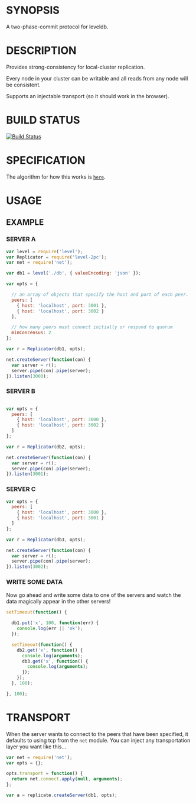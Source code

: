 # SYNOPSIS
A two-phase-commit protocol for leveldb.

# DESCRIPTION
Provides strong-consistency for local-cluster replication. 

Every node in your cluster can be writable and all reads 
from any node will be consistent.

Supports an injectable transport (so it should work in the 
browser).

# BUILD STATUS
[![Build Status](http://img.shields.io/travis/hij1nx/level-2pc.svg?style=flat)](https://travis-ci.org/hij1nx/level-2pc)

# SPECIFICATION
The algorithm for how this works is [`here`](/SPEC.md).

# USAGE

## EXAMPLE

### SERVER A
```js
var level = require('level');
var Replicator = require('level-2pc');
var net = require('net');

var db1 = level('./db', { valueEncoding: 'json' });

var opts = {

  // an array of objects that specify the host and port of each peer.
  peers: [
    { host: 'localhost', port: 3001 }, 
    { host: 'localhost', port: 3002 }
  ],

  // how many peers must connect initially or respond to quorum
  minConcensus: 2 
};

var r = Replicator(db1, opts);

net.createServer(function(con) {
  var server = r();
  server.pipe(con).pipe(server);
}).listen(3000);
```

### SERVER B
```js

var opts = { 
  peers: [
    { host: 'localhost', port: 3000 }, 
    { host: 'localhost', port: 3002 }
  ]
};

var r = Replicator(db2, opts);

net.createServer(function(con) {
  var server = r();
  server.pipe(con).pipe(server);
}).listen(3001);
```

### SERVER C
```js
var opts = { 
  peers: [
    { host: 'localhost', port: 3000 }, 
    { host: 'localhost', port: 3001 }
  ]
};

var r = Replicator(db3, opts);

net.createServer(function(con) {
  var server = r();
  server.pipe(con).pipe(server);
}).listen(3002);
```

### WRITE SOME DATA
Now go ahead and write some data to one of the
servers and watch the data magically appear in
the other servers!

```js
setTimeout(function() {
  
  db1.put('x', 100, function(err) {
    console.log(err || 'ok');
  });

  setTimeout(function() {
    db2.get('x', function() {
      console.log(arguments);
      db3.get('x', function() {
        console.log(arguments);
      });
    });
  }, 100);

}, 100);
```

# TRANSPORT
When the server wants to connect to the peers
that have been specified, it defaults to using
tcp from the `net` module. You can inject any
transportation layer you want like this...

```js
var net = require('net');
var opts = {};

opts.transport = function() {
  return net.connect.apply(null, arguments);
};

var a = replicate.createServer(db1, opts);
```

